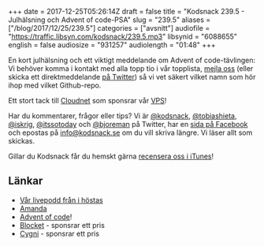 +++
date = 2017-12-25T05:26:14Z
draft = false
title = "Kodsnack 239.5 - Julhälsning och Advent of code-PSA"
slug = "239.5"
aliases = ["/blog/2017/12/25/239.5"]
categories = ["avsnitt"]
audiofile = "https://traffic.libsyn.com/kodsnack/239.5.mp3"
libsynid = "6088655"
english = false
audiosize = "931257"
audiolength = "01:48"
+++

En kort julhälsning och ett viktigt meddelande om Advent of code-tävlingen: Vi behöver komma i kontakt med alla topp tio i vår topplista, [mejla oss](mailto:info@kodsnack.se) (eller skicka ett direktmeddelande [på Twitter](https://www.twitter.com/kodsnack)) så vi vet säkert vilket namn som hör ihop med vilket Github-repo.

Ett stort tack till [Cloudnet](http://www.cloudnet.se) som sponsrar vår [VPS](http://en.wikipedia.org/wiki/Virtual_private_server)!

Har du kommentarer, frågor eller tips? Vi är [@kodsnack](https://www.twitter.com/kodsnack), [@tobiashieta](https://www.twitter.com/tobiashieta), [@iskrig](https://www.twitter.com/iskrig), [@itssotoday](https://twitter.com/itssotoday) och [@bjoreman](https://www.twitter.com/bjoreman) på Twitter, har en [sida på Facebook](https://www.facebook.com/kodsnack) och epostas på [info@kodsnack.se](mailto:info@kodsnack.se) om du vill skriva längre. Vi läser allt som skickas.

Gillar du Kodsnack får du hemskt gärna [recensera oss i iTunes](http://itunes.apple.com/se/podcast/kodsnack/id561631498?l=en)!

## Länkar ##
* [Vår livepodd från i höstas](https://kodsnack.se/229/)
* [Amanda](https://twitter.com/itssotoday)
* [Advent of code](http://adventofcode.com/)!
* [Blocket](https://www.blocket.se/) - sponsrar ett pris
* [Cygni](https://cygni.se/) - sponsrar ett pris
